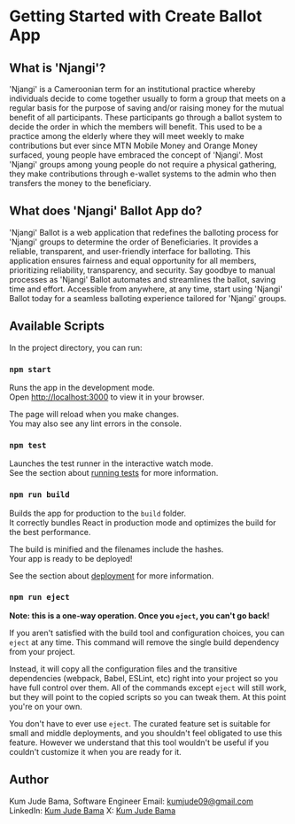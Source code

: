 # Getting Started with Create Ballot App

## What is 'Njangi'?

'Njangi' is a Cameroonian term for an institutional practice whereby individuals decide to come together usually to form a group that meets on a regular basis for the purpose of saving and/or raising money for the mutual benefit of all participants. These participants go through a ballot system to decide the order in which the members will benefit. This used to be a practice among the elderly where they will meet weekly to make contributions but ever since MTN Mobile Money and Orange Money surfaced, young people have embraced the concept of 'Njangi'. Most 'Njangi' groups among young people do not require a physical gathering, they make contributions through e-wallet systems to the admin who then transfers the money to the beneficiary.

## What does 'Njangi' Ballot App do?

'Njangi' Ballot is a web application that redefines the balloting process for 'Njangi' groups to determine the order of Beneficiaries. It provides a reliable, transparent, and user-friendly interface for balloting. This application ensures fairness and equal opportunity for all members, prioritizing reliability, transparency, and security. Say goodbye to manual processes as 'Njangi' Ballot automates and streamlines the ballot, saving time and effort. Accessible from anywhere, at any time, start using 'Njangi' Ballot today for a seamless balloting experience tailored for 'Njangi' groups.

## Available Scripts

In the project directory, you can run:

### `npm start`

Runs the app in the development mode.\
Open [http://localhost:3000](http://localhost:3000) to view it in your browser.

The page will reload when you make changes.\
You may also see any lint errors in the console.

### `npm test`

Launches the test runner in the interactive watch mode.\
See the section about [running tests](https://facebook.github.io/create-react-app/docs/running-tests) for more information.

### `npm run build`

Builds the app for production to the `build` folder.\
It correctly bundles React in production mode and optimizes the build for the best performance.

The build is minified and the filenames include the hashes.\
Your app is ready to be deployed!

See the section about [deployment](https://facebook.github.io/create-react-app/docs/deployment) for more information.

### `npm run eject`

**Note: this is a one-way operation. Once you `eject`, you can't go back!**

If you aren't satisfied with the build tool and configuration choices, you can `eject` at any time. This command will remove the single build dependency from your project.

Instead, it will copy all the configuration files and the transitive dependencies (webpack, Babel, ESLint, etc) right into your project so you have full control over them. All of the commands except `eject` will still work, but they will point to the copied scripts so you can tweak them. At this point you're on your own.

You don't have to ever use `eject`. The curated feature set is suitable for small and middle deployments, and you shouldn't feel obligated to use this feature. However we understand that this tool wouldn't be useful if you couldn't customize it when you are ready for it.

## Author

Kum Jude Bama, Software Engineer
Email: kumjude09@gmail.com
LinkedIn: [Kum Jude Bama](https://www.linkedin.com/in/kum-jude-bama-b73645226/)
X: [Kum Jude Bama](https://twitter.com/kumjudebama)
